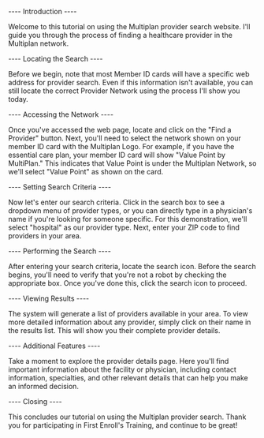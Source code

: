 ---- Introduction ----

Welcome to this tutorial on using the Multiplan provider search website. I'll guide you through the process of finding a healthcare provider in the Multiplan network.

---- Locating the Search ----

Before we begin, note that most Member ID cards will have a specific web address for provider search. Even if this information isn't available, you can still locate the correct Provider Network using the process I'll show you today.

---- Accessing the Network ----

Once you've accessed the web page, locate and click on the "Find a Provider" button. Next, you'll need to select the network shown on your member ID card with the Multiplan Logo. For example, if you have the essential care plan, your member ID card will show "Value Point by MultiPlan." This indicates that Value Point is under the Multiplan Network, so we'll select "Value Point" as shown on the card.

---- Setting Search Criteria ----

Now let's enter our search criteria. Click in the search box to see a dropdown menu of provider types, or you can directly type in a physician's name if you're looking for someone specific. For this demonstration, we'll select "hospital" as our provider type. Next, enter your ZIP code to find providers in your area.

---- Performing the Search ----

After entering your search criteria, locate the search icon. Before the search begins, you'll need to verify that you're not a robot by checking the appropriate box. Once you've done this, click the search icon to proceed.

---- Viewing Results ----

The system will generate a list of providers available in your area. To view more detailed information about any provider, simply click on their name in the results list. This will show you their complete provider details.

---- Additional Features ----

Take a moment to explore the provider details page. Here you'll find important information about the facility or physician, including contact information, specialties, and other relevant details that can help you make an informed decision.

---- Closing ----

This concludes our tutorial on using the Multiplan provider search. Thank you for participating in First Enroll's Training, and continue to be great!